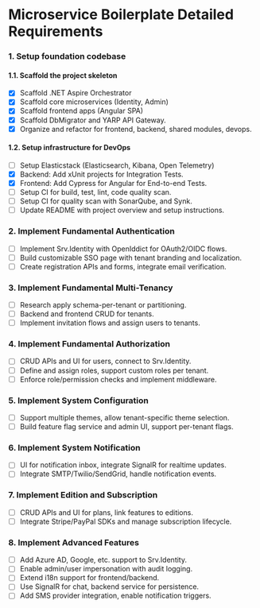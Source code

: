 # Microservice Boilerplate Detailed Requirements

### 1. Setup foundation codebase

#### 1.1. Scaffold the project skeleton

- [x] Scaffold .NET Aspire Orchestrator
- [x] Scaffold core microservices (Identity, Admin)
- [x] Scaffold frontend apps (Angular SPA) 
- [x] Scaffold DbMigrator and YARP API Gateway.
- [x] Organize and refactor for frontend, backend, shared modules, devops.

#### 1.2. Setup infrastructure for DevOps

- [ ] Setup Elasticstack (Elasticsearch, Kibana, Open Telemetry)
- [x] Backend: Add xUnit projects for Integration Tests.
- [x] Frontend: Add Cypress for Angular for End-to-end Tests.
- [ ] Setup CI for build, test, lint, code quality scan.
- [ ] Setup CI for quality scan with SonarQube, and Synk.
- [ ] Update README with project overview and setup instructions.

### 2. Implement Fundamental Authentication

- [ ] Implement Srv.Identity with OpenIddict for OAuth2/OIDC flows.
- [ ] Build customizable SSO page with tenant branding and localization.
- [ ] Create registration APIs and forms, integrate email verification.

### 3. Implement Fundamental Multi-Tenancy

- [ ] Research apply schema-per-tenant or partitioning.
- [ ] Backend and frontend CRUD for tenants.
- [ ] Implement invitation flows and assign users to tenants.

### 4. Implement Fundamental Authorization

- [ ] CRUD APIs and UI for users, connect to Srv.Identity.
- [ ] Define and assign roles, support custom roles per tenant.
- [ ] Enforce role/permission checks and implement middleware.

### 5. Implement System Configuration

- [ ] Support multiple themes, allow tenant-specific theme selection.
- [ ] Build feature flag service and admin UI, support per-tenant flags.

### 6. Implement System Notification

- [ ] UI for notification inbox, integrate SignalR for realtime updates.
- [ ] Integrate SMTP/Twilio/SendGrid, handle notification events.

### 7. Implement Edition and Subscription

- [ ] CRUD APIs and UI for plans, link features to editions.
- [ ] Integrate Stripe/PayPal SDKs and manage subscription lifecycle.

### 8. Implement Advanced Features

- [ ] Add Azure AD, Google, etc. support to Srv.Identity.
- [ ] Enable admin/user impersonation with audit logging.
- [ ] Extend i18n support for frontend/backend.
- [ ] Use SignalR for chat, backend service for persistence.
- [ ] Add SMS provider integration, enable notification triggers.
